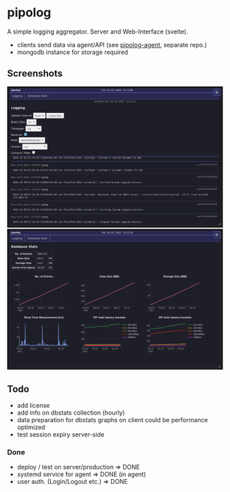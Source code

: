 # pipolog

A simple logging aggregator. Server and Web-Interface (svelte).

- clients send data via agent/API (see [pipolog-agent](https://github.com/rebootl/pipolog-agent), separate repo.)
- mongodb instance for storage required

## Screenshots

![screenshot logging](screen-1a.png)
![screenshot dbstats](screen-2.png)

## Todo

- add license
- add info on dbstats collection (hourly)
- data preparation for dbstats graphs on client could be performance optimized
- test session expiry server-side

### Done

- deploy / test on server/production => DONE
- systemd service for agent => DONE (in agent)
- user auth. (Login/Logout etc.) => DONE
